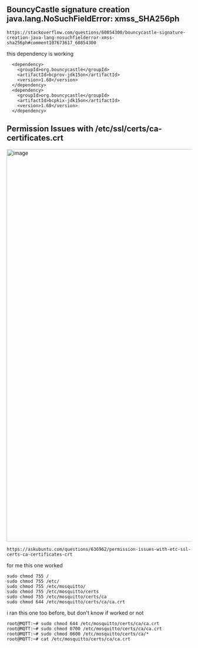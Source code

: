 ## BouncyCastle signature creation java.lang.NoSuchFieldError: xmss_SHA256ph
```
https://stackoverflow.com/questions/60854300/bouncycastle-signature-creation-java-lang-nosuchfielderror-xmss-sha256ph#comment107673617_60854300
```
this dependency is working 
```
  <dependency>
    <groupId>org.bouncycastle</groupId>
    <artifactId>bcprov-jdk15on</artifactId>
    <version>1.68</version>
  </dependency>
  <dependency>
    <groupId>org.bouncycastle</groupId>
    <artifactId>bcpkix-jdk15on</artifactId>
    <version>1.68</version>
  </dependency>
```
## Permission Issues with /etc/ssl/certs/ca-certificates.crt
<img width="1067" alt="image" src="https://github.com/caelumpirata/Kubernetes/assets/85424262/6a3440a3-a02c-450c-8ebb-c28c71d05479">

```
https://askubuntu.com/questions/636962/permission-issues-with-etc-ssl-certs-ca-certificates-crt
```
for me this one worked
```
sudo chmod 755 /
sudo chmod 755 /etc/
sudo chmod 755 /etc/mosquitto/
sudo chmod 755 /etc/mosquitto/certs
sudo chmod 755 /etc/mosquitto/certs/ca
sudo chmod 644 /etc/mosquitto/certs/ca/ca.crt
```
i ran this one too before, but don't know if worked or not
```
root@MQTT:~# sudo chmod 644 /etc/mosquitto/certs/ca/ca.crt
root@MQTT:~# sudo chmod 0700 /etc/mosquitto/certs/ca/ca.crt
root@MQTT:~# sudo chmod 0600 /etc/mosquitto/certs/ca/*
root@MQTT:~# cat /etc/mosquitto/certs/ca/ca.crt

```


